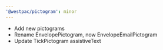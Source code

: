 ```yaml
---
'@westpac/pictogram': minor
---
```


- Add new pictograms
- Rename EnvelopePictogram, now EnvelopeEmailPictogram
- Update TickPictogram assistiveText
